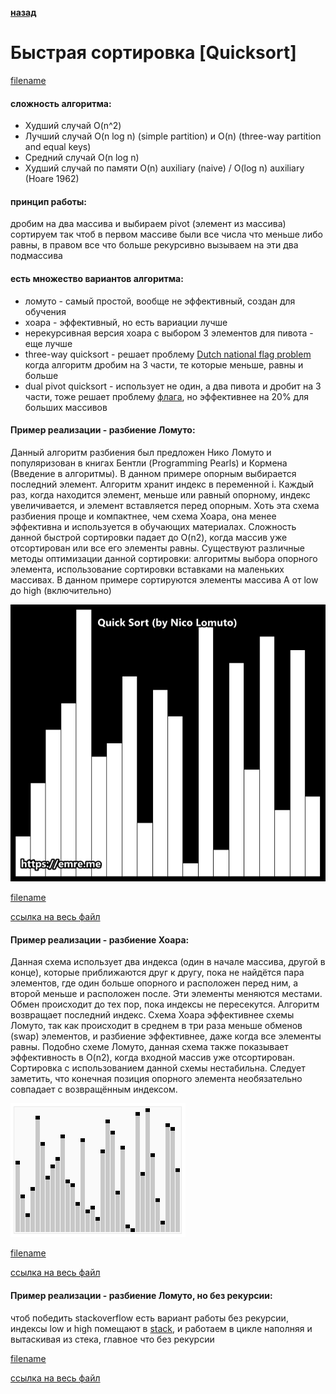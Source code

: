 **[назад](sort)**

# Быстрая сортировка [Quicksort]

[filename](short/quicksort.md ':include')

#### сложность алгоритма:
- Худший случай	O(n^2)
- Лучший случай	O(n log n) (simple partition) и  O(n) (three-way partition and equal keys)
- Средний случай O(n log n)
- Худший случай по памяти O(n) auxiliary (naive) / O(log n) auxiliary (Hoare 1962)

#### принцип работы:
дробим на два массива и выбираем pivot (элемент из массива)
сортируем так чтоб в первом массиве были все числа что меньше либо равны, в правом все что больше
рекурсивно вызываем на эти два подмассива

#### есть множество вариантов алгоритма:
- ломуто - самый простой, вообще не эффективный, создан для обучения
- хоара - эффективный, но есть вариации лучше
- нерекурсивная версия хоара с выбором 3 элементов для пивота - еще лучше
- three-way quicksort - решает проблему [Dutch national flag problem](https://en.wikipedia.org/wiki/Dutch_national_flag_problem) когда алгоритм дробим на 3 части, те которые меньше, равны и больше
- dual pivot quicksort - использует не один, а два пивота и дробит на 3 части, тоже решает проблему [флага](https://en.wikipedia.org/wiki/Dutch_national_flag_problem), но эффективнее на 20% для больших массивов

#### Пример реализации - разбиение Ломуто:

Данный алгоритм разбиения был предложен Нико Ломуто и популяризован в книгах Бентли (Programming Pearls) и Кормена (Введение в алгоритмы).
В данном примере опорным выбирается последний элемент. Алгоритм хранит индекс в переменной i. Каждый раз, когда находится элемент, меньше или равный опорному, индекс увеличивается, и элемент вставляется перед опорным.
Хоть эта схема разбиения проще и компактнее, чем схема Хоара, она менее эффективна и используется в обучающих материалах.
Сложность данной быстрой сортировки падает до O(n2), когда массив уже отсортирован или все его элементы равны.
Существуют различные методы оптимизации данной сортировки: алгоритмы выбора опорного элемента, использование сортировки вставками на маленьких массивах. В данном примере сортируются элементы массива A от low до high (включительно)

![Gif Lomuto](../_media/img/sort/quicksort_lomuto.gif ':size=250')

[filename](../_media/examples/sort/quicksort.go ':include :type=code :fragment=lomutoQuickSort')

[ссылка на весь файл](https://github.com/proggga/training/blob/master/docs/_media/examples/sort/quicksort.go)

#### Пример реализации - разбиение Хоара:

Данная схема использует два индекса (один в начале массива, другой в конце), которые приближаются друг к другу, пока не найдётся пара элементов, где один больше опорного и расположен перед ним, а второй меньше и расположен после.
Эти элементы меняются местами.
Обмен происходит до тех пор, пока индексы не пересекутся.
Алгоритм возвращает последний индекс.
Схема Хоара эффективнее схемы Ломуто, так как происходит в среднем в три раза меньше обменов (swap) элементов, и разбиение эффективнее, даже когда все элементы равны.
Подобно схеме Ломуто, данная схема также показывает эффективность в O(n2), когда входной массив уже отсортирован.
Сортировка с использованием данной схемы нестабильна.
Следует заметить, что конечная позиция опорного элемента необязательно совпадает с возвращённым индексом.

![Gif Hoare](../_media/img/sort/quicksort_hoare.gif)

[filename](../_media/examples/sort/quicksort.go ':include :type=code :fragment=hoareQuickSort')

[ссылка на весь файл](https://github.com/proggga/training/blob/master/docs/_media/examples/sort/quicksort.go)

#### Пример реализации - разбиение Ломуто, но без рекурсии:

чтоб победить stackoverflow есть вариант работы без рекурсии, индексы low и high помещают в [stack](structs/stack.md), и работаем в цикле наполняя и вытаскивая из стека, главное что без рекурсии

[filename](../_media/examples/sort/quicksort.go ':include :type=code :fragment=iterativeLomutoQuickSort')

[ссылка на весь файл](https://github.com/proggga/training/blob/master/docs/_media/examples/sort/quicksort.go)


